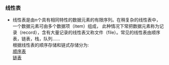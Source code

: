 ### 线性表
* 线性表是由n个具有相同特性的数据元素的有限序列。在稍复杂的线性表中，一个数据元素可由多个数据项（item）组成，
此种情况下常把数据元素称为记录（record），含有大量记录的线性表又称文件（file）。常见的线性表由顺序表，链表，栈，队列……    
根据线性表的顺序存储和链式存储分为:     
[顺序表](https://github.com/eternityfantastic/study/blob/master/note/顺序表.md)               
[链表](https://github.com/eternityfantastic/study/blob/master/note/链表.md)
